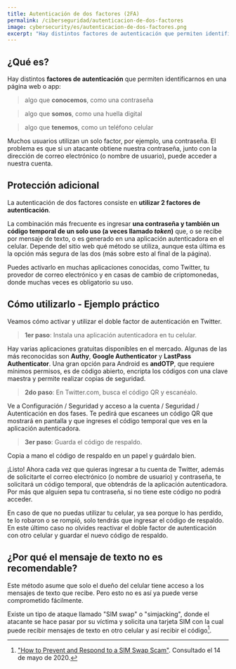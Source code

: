 ```yaml
---
title: Autenticación de dos factores (2FA)
permalink: /ciberseguridad/autenticacion-de-dos-factores
image: cybersecurity/es/autenticacion-de-dos-factores.png
excerpt: "Hay distintos factores de autenticación que permiten identificarnos en una página web o app: algo que conocemos, algo que somos, algo que tenemos."
---
```


## ¿Qué es?

Hay distintos **factores de autenticación** que permiten identificarnos en una página web o app:
> algo que **conocemos**, como una contraseña

> algo que **somos**, como una huella digital

> algo que **tenemos**, como un teléfono celular

Muchos usuarios utilizan un solo factor, por ejemplo, una contraseña. El problema es que si un atacante obtiene nuestra contraseña, junto con la dirección de correo electrónico (o nombre de usuario), puede acceder a nuestra cuenta.

## Protección adicional

La autenticación de dos factores consiste en **utilizar 2 factores de autenticación**.

La combinación más frecuente es ingresar **una contraseña y también un código temporal de un solo uso (a veces llamado *token*)** que, o se recibe por mensaje de texto, o es generado en una aplicación autenticadora en el celular. Depende del sitio web qué método se utiliza, aunque esta última es la opción más segura de las dos (más sobre esto al final de la página). 

Puedes activarlo en muchas aplicaciones conocidas, como Twitter, tu provedor de correo electrónico y en casas de cambio de criptomonedas, donde muchas veces es obligatorio su uso.

## Cómo utilizarlo - Ejemplo práctico

Veamos cómo activar y utilizar el doble factor de autenticación en Twitter.

> **1er paso**: Instala una aplicación autenticadora en tu celular.

Hay varias aplicaciones gratuitas disponibles en el mercado. Algunas de las más reconocidas son **Authy**, **Google Authenticator** y **LastPass Authenticator**. Una gran opción para Android es **andOTP**, que requiere mínimos permisos, es de código abierto, encripta los códigos con una clave maestra y permite realizar copias de seguridad.


> **2do paso**: En Twitter.com, busca el código QR y escanéalo.

Ve a Configuración / Seguridad y acceso a la cuenta / Seguridad / Autenticación en dos fases. Te pedirá que escanees un código QR que mostrará en pantalla y que ingreses el código temporal que ves en la aplicación autenticadora.

> **3er paso**: Guarda el código de respaldo.

Copia a mano el código de respaldo en un papel y guárdalo bien.

¡Listo! Ahora cada vez que quieras ingresar a tu cuenta de Twitter, además de solicitarte el correo electrónico (o nombre de usuario) y contraseña, te solicitará un código temporal, que obtendrás de la aplicación autenticadora. Por más que alguien sepa tu contraseña, si no tiene este código no podrá acceder.

En caso de que no puedas utilizar tu celular, ya sea porque lo has perdido, te lo robaron o se rompió, solo tendrás que ingresar el código de respaldo. En este último caso no olvides reactivar el doble factor de autenticación con otro celular y guardar el nuevo código de respaldo.


## ¿Por qué el mensaje de texto no es recomendable?

Este método asume que solo el dueño del celular tiene acceso a los mensajes de texto que recibe. Pero esto no es así ya puede verse comprometido fácilmente.

Existe un tipo de ataque llamado "SIM swap" o "simjacking", donde el atacante se hace pasar por su víctima y solicita una tarjeta SIM con la cual puede recibir mensajes de texto en otro celular y así recibir el código[^1].

[^1]: ["How to Prevent and Respond to a SIM Swap Scam"](https://lifehacker.com/how-to-prevent-and-respond-to-a-sim-swap-scam-1835627474). Consultado el 14 de mayo de 2020.